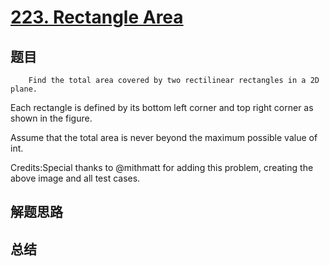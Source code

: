 # [223. Rectangle Area](https://leetcode.com/problems/rectangle-area/)

## 题目

        Find the total area covered by two rectilinear rectangles in a 2D plane.
Each rectangle is defined by its bottom left corner and top right corner as shown in the figure.




Assume that the total area is never beyond the maximum possible value of int.


Credits:Special thanks to @mithmatt for adding this problem, creating the above image and all test cases.
      

## 解题思路


## 总结


